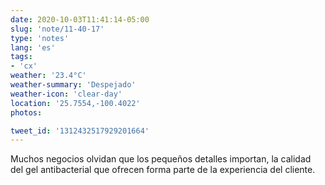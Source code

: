 ```yaml
---
date: 2020-10-03T11:41:14-05:00
slug: 'note/11-40-17'
type: 'notes'
lang: 'es'
tags:
- 'cx'
weather: '23.4°C'
weather-summary: 'Despejado'
weather-icon: 'clear-day'
location: '25.7554,-100.4022'
photos:

tweet_id: '1312432517929201664'
---
```

Muchos negocios olvidan que los pequeños detalles importan, la calidad del gel antibacterial que ofrecen forma parte de la experiencia del cliente.  